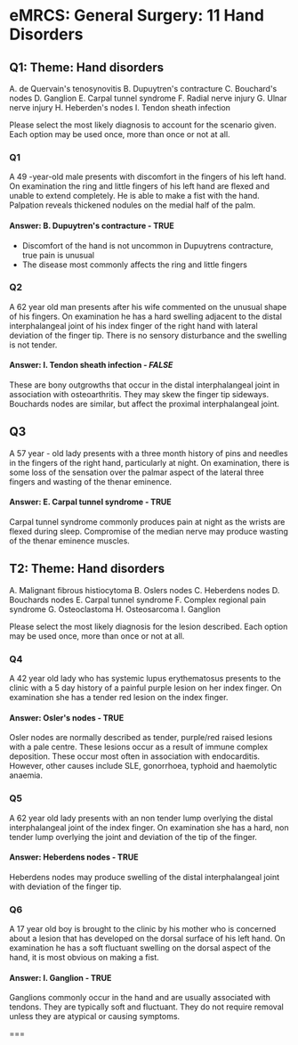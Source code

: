 eMRCS: General Surgery: 11 Hand Disorders
=========================================

## Q1: Theme: Hand disorders

A.	de Quervain's tenosynovitis
B.	Dupuytren's contracture
C.	Bouchard's nodes
D.	Ganglion
E.	Carpal tunnel syndrome
F.	Radial nerve injury
G.	Ulnar nerve injury
H.	Heberden's nodes
I.	Tendon sheath infection

Please select the most likely diagnosis to account for the scenario given. Each option may be used once, more than once or not at all.

### Q1
A 49 -year-old male presents with discomfort in the fingers of his left hand. On examination the ring and little fingers of his left hand are flexed and unable to extend completely. He is able to make a fist with the hand. Palpation reveals thickened nodules on the medial half of the palm.

#### Answer: B.	Dupuytren's contracture - TRUE
- Discomfort of the hand is not uncommon in Dupuytrens contracture, true pain is unusual
- The disease most commonly affects the ring and little fingers

### Q2
A 62 year old man presents after his wife commented on the unusual shape of his fingers. On examination he has a hard swelling adjacent to the distal interphalangeal joint of his index finger of the right hand with lateral deviation of the finger tip. There is no sensory disturbance and the swelling is not tender.

#### Answer: I. Tendon sheath infection - *FALSE*
These are bony outgrowths that occur in the distal interphalangeal joint in association with osteoarthritis. They may skew the finger tip sideways. Bouchards nodes are similar, but affect the proximal interphalangeal joint.

## Q3
A 57 year - old lady presents with a three month history of pins and needles in the fingers of the right hand, particularly at night. On examination, there is some loss of the sensation over the palmar aspect of the lateral three fingers and wasting of the thenar eminence.

#### Answer: E. Carpal tunnel syndrome - TRUE
Carpal tunnel syndrome commonly produces pain at night as the wrists are flexed during sleep. Compromise of the median nerve may produce wasting of the thenar eminence muscles.

## T2: Theme: Hand disorders

A.	Malignant fibrous histiocytoma
B.	Oslers nodes
C.	Heberdens nodes
D.	Bouchards nodes
E.	Carpal tunnel syndrome
F.	Complex regional pain syndrome
G.	Osteoclastoma
H.	Osteosarcoma
I.	Ganglion

Please select the most likely diagnosis for the lesion described. Each option may be used once, more than once or not at all.

### Q4
A 42 year old lady who has systemic lupus erythematosus presents to the clinic with a 5 day history of a painful purple lesion on her index finger. On examination she has a tender red lesion on the index finger. 

#### Answer: Osler's nodes - TRUE
Osler nodes are normally described as tender, purple/red raised lesions with a pale centre. These lesions occur as a result of immune complex deposition. These occur most often in association with endocarditis. However, other causes include SLE, gonorrhoea, typhoid and haemolytic anaemia.

### Q5
A 62 year old lady presents with an non tender lump overlying the distal interphalangeal joint of the index finger. On examination she has a hard, non tender lump overlying the joint and deviation of the tip of the finger.

#### Answer: Heberdens nodes - TRUE
Heberdens nodes may produce swelling of the distal interphalangeal joint with deviation of the finger tip.

### Q6
A 17 year old boy is brought to the clinic by his mother who is concerned about a lesion that has developed on the dorsal surface of his left hand. On examination he has a soft fluctuant swelling on the dorsal aspect of the hand, it is most obvious on making a fist.

#### Answer: I. Ganglion - TRUE
Ganglions commonly occur in the hand and are usually associated with tendons. They are typically soft and fluctuant. They do not require removal unless they are atypical or causing symptoms.

===
